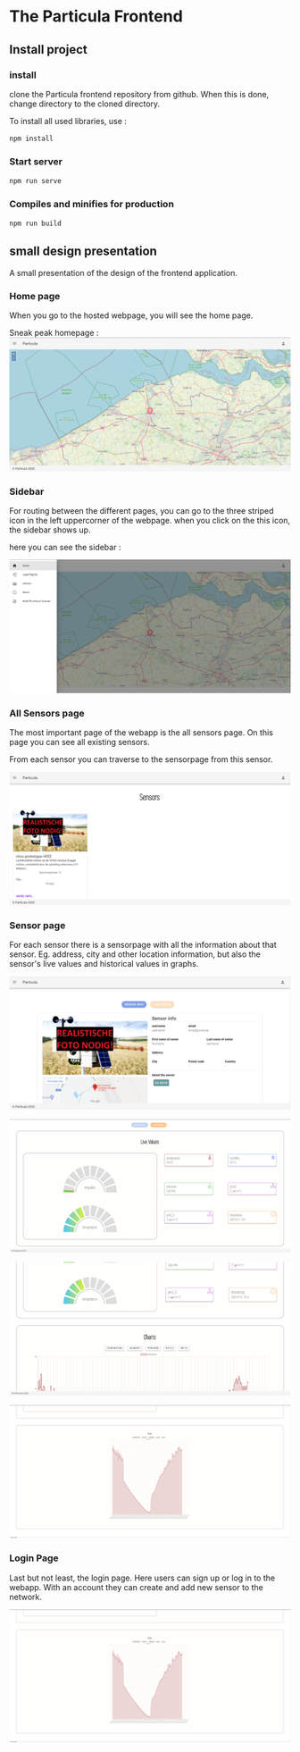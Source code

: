 # The Particula Frontend

## Install project

### install

clone the Particula frontend repository from github. When this is done, change
 directory to the cloned directory.

To install all used libraries, use  :

```bash
npm install
```

### Start server

```bash
npm run serve
```

### Compiles and minifies for production

```bash
npm run build
```

## small design presentation

A small presentation of the design of the frontend application.

### Home page

When you go to the hosted webpage, you will see the home page.

Sneak peak homepage :
![HomePage](./assets/homePage2.png)

### Sidebar

For routing between the different pages, you can go to the three striped icon
 in the left uppercorner of the webpage. when you click on the this icon, the
 sidebar shows up.

here you can see the sidebar :

![Sidebar](./assets/sidebar2.png)

### All Sensors page

The most important page of the webapp is the all sensors page.
On this page you can see all existing sensors.

From each sensor you can traverse to the sensorpage from this sensor.

![allSensorsPage](./assets/allSensorsPage.png)

### Sensor page

For each sensor there is a sensorpage with all the information about that sensor.
Eg. address, city and other location information, but also the sensor's live
 values and historical values in graphs.

![SensorPage](./assets/SensorPage.png)

![SensorPageLiveValues](./assets/SensorPageLiveValues.png)

![SensorPageCharts](./assets/SensorPageCharts.png)

![SensorPageCharts2](./assets/SensorPageCharts2.png)

### Login Page

Last but not least, the login page. Here users can sign up or log in to the webapp.
With an account they can create and add new sensor to the network.

![loginPage](./assets/SensorPageCharts2.png)